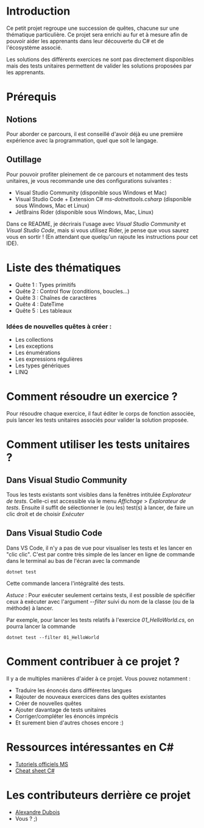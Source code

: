 # Introduction

Ce petit projet regroupe une succession de quêtes, chacune sur une thématique particulière. Ce projet sera enrichi au fur et à mesure afin de pouvoir aider les apprenants dans leur découverte du C# et de l'écosystème associé.

Les solutions des différents exercices ne sont pas directement disponibles mais des tests unitaires permettent de valider les solutions proposées par les apprenants.

# Prérequis

## Notions
Pour aborder ce parcours, il est conseillé d'avoir déjà eu une première expérience avec la programmation, quel que soit le langage.

## Outillage
Pour pouvoir profiter pleinement de ce parcours et notamment des tests unitaires, je vous recommande une des configurations suivantes :
- Visual Studio Community (disponible sous Windows et Mac)
- Visual Studio Code + Extension C# *ms-dotnettools.csharp* (disponible sous Windows, Mac et Linux)
- JetBrains Rider (disponible sous Windows, Mac, Linux)

Dans ce README, je décrirais l'usage avec *Visual Studio Community* et *Visual Studio Code*, mais si vous utilisez Rider, je pense que vous saurez vous en sortir ! (En attendant que quelqu'un rajoute les instructions pour cet IDE).

# Liste des thématiques
- Quête 1 : Types primitifs
- Quête 2 : Control flow (conditions, boucles...)
- Quête 3 : Chaînes de caractères
- Quête 4 : DateTime
- Quête 5 : Les tableaux

### Idées de nouvelles quêtes à créer :
- Les collections
- Les exceptions
- Les énumérations
- Les expressions régulières
- Les types génériques
- LINQ

# Comment résoudre un exercice ?
Pour résoudre chaque exercice, il faut éditer le corps de fonction associée, puis lancer les tests unitaires associés pour valider la solution proposée.

# Comment utiliser les tests unitaires ?
## Dans Visual Studio Community
Tous les tests existants sont visibles dans la fenêtres intitulée *Explorateur de tests*. Celle-ci est accessible via le menu *Affichage* > *Explorateur de tests*. Ensuite il suffit de sélectionner le (ou les) test(s) à lancer, de faire un clic droit et de choisir *Exécuter*

## Dans Visual Studio Code
Dans VS Code, il n'y a pas de vue pour visualiser les tests et les lancer en "clic clic". C'est par contre très simple de les lancer en ligne de commande dans le terminal au bas de l'écran avec la commande 
```
dotnet test
```
Cette commande lancera l'intégralité des tests.

*Astuce* : Pour exécuter seulement certains tests, il est possible de spécifier ceux à exécuter avec l'argument *--filter* suivi du nom de la classe (ou de la méthode) à lancer. 

Par exemple, pour lancer les tests relatifs à l'exercice *01_HelloWorld.cs*, on pourra lancer la commande 
```
dotnet test --filter 01_HelloWorld
```


# Comment contribuer à ce projet ?
Il y a de multiples manières d'aider à ce projet. Vous pouvez notamment :
- Traduire les énoncés dans différentes langues
- Rajouter de nouveaux exercices dans des quêtes existantes
- Créer de nouvelles quêtes
- Ajouter davantage de tests unitaires
- Corriger/compléter les énoncés imprécis
- Et surement bien d'autres choses encore :)

# Ressources intéressantes en C#
- [Tutoriels officiels MS](https://docs.microsoft.com/en-us/dotnet/csharp/tour-of-csharp/tutorials/)
- [Cheat sheet C#](https://hackr.io/blog/c-sharp-cheat-sheet)


# Les contributeurs derrière ce projet
- [Alexandre Dubois](https://www.linkedin.com/in/alexandredubois) 
- Vous ? ;)